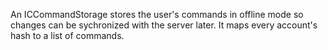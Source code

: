 An ICCommandStorage stores the user's commands in offline mode so changes can be sychronized with the server later. It maps every account's hash to a list of commands.